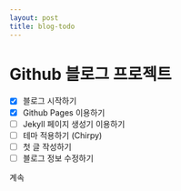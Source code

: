 ```yaml
---
layout: post
title: blog-todo
---
```


# Github 블로그 프로젝트
- [x] 블로그 시작하기
- [x] Github Pages 이용하기
- [ ] Jekyll 페이지 생성기 이용하기
- [ ] 테마 적용하기 (Chirpy)
- [ ] 첫 글 작성하기
- [ ] 블로그 정보 수정하기

계속
